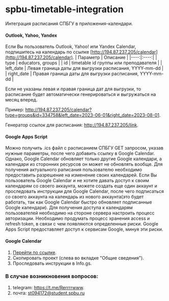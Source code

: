# spbu-timetable-integration
Интеграция расписания СПБГУ в приложения-календари.

#### Outlook, Yahoo, Yandex
Если Вы пользователь Outlook, Yahoo! или Yandex Calendar, подпишитесь на календарь по ссылке [http://194.87.237.205/calendar](http://194.87.237.205/calendar).
| Параметр | Описание |
|----:|:----:|
| type | educators, groups |
| id | timetable id группы или преподавателя |
| left_date | Левая граница даты для выгрузки расписания, YYYY-mm-dd |
| right_date | Правая граница даты для выгрузки расписания, YYYY-mm-dd |

Если не указаны левая и правая граница дат для выгрузки, то расписание будет автоматически генерироваться  и выгружаться на месяц вперед.

Пример: http://194.87.237.205/calendar?type=groups&id=334758&left_date=2023-06-01&right_date=2023-08-01.

Генератор ссылок для расписания: http://194.87.237.205/link.

#### Google Apps Script
Можно получить .ics файл с расписанием СПБГУ GET запросом, указав нужные параметры, после чего добавить ссылку в Google Calendar. Однако, Google Calendar обновляет только другие Google календари, а календари из сторонних ресурсов он может не обновлять вообще. Для получения актуального раписания пользователю необходимо предоставить разрешение на изменение своих календарей. Если Вы пользователь Google Calendar и не хотите давать доступ к своим календарям со своего аккаунта, можете создать еще один аккаунт и проследовать инструкции для Google Calendar, после чего подписаться со своего аккаунта на календарь из нового аккаунта(это будет работать, так как Google Calendar быстро обновляет подписанные Google календари).
Для получения доступа к календарям пользователей необходимо на стороне сервера настроить процесс авторизации. Необходимо продумать процесс хранения access и refresh token, в связи с чем появляются определенные риски. Google Apps Script предоставляет доступ к сервисам Google, минуя эти риски.

#### Google Calendar
1. [Перейти по ссылке](https://script.google.com/d/1Vos3LjIA47jzbv6A6SKkvc-N-Us-_iWMWJvrRUEBI7wfXhjC-J7Wt5sS/edit?usp=sharing).
2. Скопировать проект (слева во вкладке "Общие сведения").
3. Проследовать инструкции в Info.gs.

### В случае возникновения вопросов:
1. telegram: https://t.me/Rerrrrwww.
2. почта: st094172@student.spbu.ru
